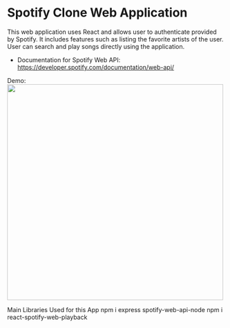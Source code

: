 # Spotify Clone Web Application

This web application uses React and allows user to authenticate provided by Spotify.
It includes features such as listing the favorite artists of the user.
User can search and play songs directly using the application.

* Documentation for Spotify Web API: https://developer.spotify.com/documentation/web-api/

Demo:
<img src="https://media.giphy.com/media/egsrwOlmtGoZz8TiMa/giphy.gif" width="500">


Main Libraries Used for this App
npm i express spotify-web-api-node
npm i react-spotify-web-playback
